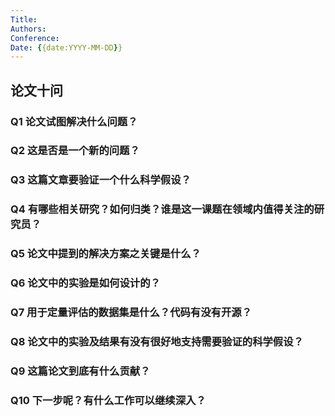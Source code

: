 ```yaml
---
Title:
Authors:
Conference: 
Date: {{date:YYYY-MM-DD}}
---
```


## 论文十问

### Q1 论文试图解决什么问题？

### Q2 这是否是一个新的问题？

### Q3 这篇文章要验证一个什么科学假设？

### Q4 有哪些相关研究？如何归类？谁是这一课题在领域内值得关注的研究员？

### Q5 论文中提到的解决方案之关键是什么？

### Q6 论文中的实验是如何设计的？

### Q7 用于定量评估的数据集是什么？代码有没有开源？

### Q8 论文中的实验及结果有没有很好地支持需要验证的科学假设？

###  Q9 这篇论文到底有什么贡献？

### Q10 下一步呢？有什么工作可以继续深入？